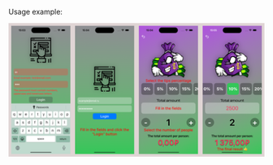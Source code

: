 Usage example:

![Example-Screenshots](https://github.com/soloveyAleksey/Tips/blob/master/Screen-Tips.png)
